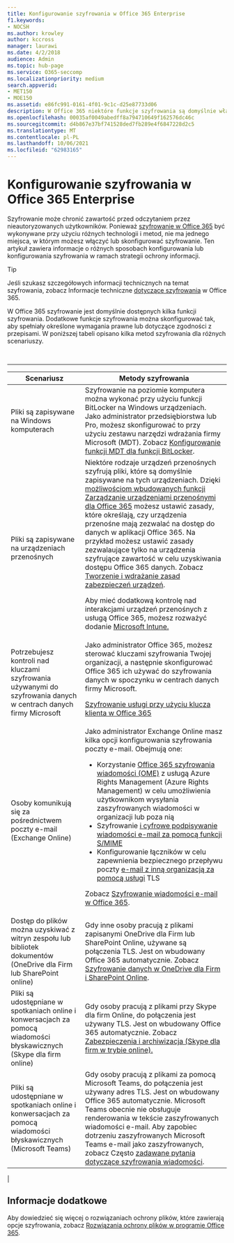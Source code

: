 ```yaml
---
title: Konfigurowanie szyfrowania w Office 365 Enterprise
f1.keywords:
- NOCSH
ms.author: krowley
author: kccross
manager: laurawi
ms.date: 4/2/2018
audience: Admin
ms.topic: hub-page
ms.service: O365-seccomp
ms.localizationpriority: medium
search.appverid:
- MET150
- MOE150
ms.assetid: e86fc991-0161-4f01-9c1c-d25e87733d06
description: W Office 365 niektóre funkcje szyfrowania są domyślnie włączone. Inne funkcje można skonfigurować tak, aby spełniały określone wymagania prawne lub dotyczące zgodności z przepisami.
ms.openlocfilehash: 00035af0049abedff8a794710649f162576dc46c
ms.sourcegitcommit: d4b867e37bf741528ded7fb289e4f6847228d2c5
ms.translationtype: MT
ms.contentlocale: pl-PL
ms.lasthandoff: 10/06/2021
ms.locfileid: "62983165"
---
```

# <a name="set-up-encryption-in-office-365-enterprise"></a>Konfigurowanie szyfrowania w Office 365 Enterprise

Szyfrowanie może chronić zawartość przed odczytaniem przez nieautoryzowanych użytkowników. Ponieważ [szyfrowanie w Office 365](encryption.md) być wykonywane przy użyciu różnych technologii i metod, nie ma jednego miejsca, w którym możesz włączyć lub skonfigurować szyfrowanie. Ten artykuł zawiera informacje o różnych sposobach konfigurowania lub konfigurowania szyfrowania w ramach strategii ochrony informacji.

> [!TIP]
> Jeśli szukasz szczegółowych informacji technicznych na temat szyfrowania, zobacz Informacje techniczne [dotyczące szyfrowania](technical-reference-details-about-encryption.md) w Office 365.

W Office 365 szyfrowanie jest domyślnie dostępnych kilka funkcji szyfrowania. Dodatkowe funkcje szyfrowania można skonfigurować tak, aby spełniały określone wymagania prawne lub dotyczące zgodności z przepisami. W poniższej tabeli opisano kilka metod szyfrowania dla różnych scenariuszy.

<br>

****

|Scenariusz|Metody szyfrowania|
|---|---|
|Pliki są zapisywane na Windows komputerach|Szyfrowanie na poziomie komputera można wykonać przy użyciu funkcji BitLocker na Windows urządzeniach. Jako administrator przedsiębiorstwa lub Pro, możesz skonfigurować to przy użyciu zestawu narzędzi wdrażania firmy Microsoft (MDT). Zobacz [Konfigurowanie funkcji MDT dla funkcji BitLocker](/windows/deployment/deploy-windows-mdt/set-up-mdt-for-bitlocker).|
|Pliki są zapisywane na urządzeniach przenośnych|Niektóre rodzaje urządzeń przenośnych szyfrują pliki, które są domyślnie zapisywane na tych urządzeniach. Dzięki [możliwościom wbudowanych funkcji Zarządzanie urządzeniami przenośnymi dla Office 365](https://support.microsoft.com/office/capabilities-of-built-in-mobile-device-management-for-microsoft-365-a1da44e5-7475-4992-be91-9ccec25905b0) możesz ustawić zasady, które określają, czy urządzenia przenośne mają zezwalać na dostęp do danych w aplikacji Office 365. Na przykład możesz ustawić zasady zezwalaujące tylko na urządzenia szyfrujące zawartość w celu uzyskiwania dostępu Office 365 danych. Zobacz [Tworzenie i wdrażanie zasad zabezpieczeń urządzeń](https://support.microsoft.com/office/create-and-deploy-device-security-policies-d310f556-8bfb-497b-9bd7-fe3c36ea2fd6). <p> Aby mieć dodatkową kontrolę nad interakcjami urządzeń przenośnych z usługą Office 365, możesz rozważyć dodanie [Microsoft Intune.](/mem/intune/fundamentals/setup-steps)|
|Potrzebujesz kontroli nad kluczami szyfrowania używanymi do szyfrowania danych w centrach danych firmy Microsoft|Jako administrator Office 365, możesz sterować kluczami szyfrowania Twojej organizacji, a następnie skonfigurować Office 365 ich używać do szyfrowania danych w spoczynku w centrach danych firmy Microsoft. <p> [Szyfrowanie usługi przy użyciu klucza klienta w Office 365](customer-key-overview.md)|
|Osoby komunikują się za pośrednictwem poczty e-mail (Exchange Online)|Jako administrator Exchange Online masz kilka opcji konfigurowania szyfrowania poczty e-mail. Obejmują one: <ul><li>Korzystanie [Office 365 szyfrowania wiadomości (OME)](set-up-new-message-encryption-capabilities.md) z usługą Azure Rights Management (Azure Rights Management) w celu umożliwienia użytkownikom wysyłania zaszyfrowanych wiadomości w organizacji lub poza nią</li><li>Szyfrowanie [i cyfrowe podpisywanie wiadomości e-mail za pomocą funkcji S/MIME](/exchange/security-and-compliance/smime-exo/smime-exo)</li><li>Konfigurowanie łączników w celu zapewnienia bezpiecznego przepływu poczty [e-mail z inną organizacją za pomocą usługi](/exchange/mail-flow-best-practices/use-connectors-to-configure-mail-flow/set-up-connectors-for-secure-mail-flow-with-a-partner) TLS</li></ul> <p> Zobacz [Szyfrowanie wiadomości e-mail w Office 365](./email-encryption.md).|
|Dostęp do plików można uzyskiwać z witryn zespołu lub bibliotek dokumentów (OneDrive dla Firm lub SharePoint online)|Gdy inne osoby pracują z plikami zapisanymi OneDrive dla Firm lub SharePoint Online, używane są połączenia TLS. Jest on wbudowany Office 365 automatycznie. Zobacz [Szyfrowanie danych w OneDrive dla Firm i SharePoint Online](./data-encryption-in-odb-and-spo.md).|
|Pliki są udostępniane w spotkaniach online i konwersacjach za pomocą wiadomości błyskawicznych (Skype dla firm online)|Gdy osoby pracują z plikami przy Skype dla firm Online, do połączenia jest używany TLS. Jest on wbudowany Office 365 automatycznie. Zobacz [Zabezpieczenia i archiwizacja (Skype dla firm w trybie online).](/office365/servicedescriptions/skype-for-business-online-service-description/skype-for-business-online-features)|
|Pliki są udostępniane w spotkaniach online i konwersacjach za pomocą wiadomości błyskawicznych (Microsoft Teams)|Gdy osoby pracują z plikami za pomocą Microsoft Teams, do połączenia jest używany adres TLS. Jest on wbudowany Office 365 automatycznie. Microsoft Teams obecnie nie obsługuje renderowania w tekście zaszyfrowanych wiadomości e-mail. Aby zapobiec dotrzeniu zaszyfrowanych Microsoft Teams e-mail jako zaszyfrowanych, zobacz Często [zadawane pytania dotyczące szyfrowania wiadomości](./ome-faq.yml#can-i-automatically-remove-encryption-on-incoming-and-outgoing-mail-).|
|

## <a name="additional-information"></a>Informacje dodatkowe

Aby dowiedzieć się więcej o rozwiązaniach ochrony plików, które zawierają opcje szyfrowania, zobacz [Rozwiązania ochrony plików w programie Office 365](https://www.microsoft.com/download/details.aspx?id=55523).
